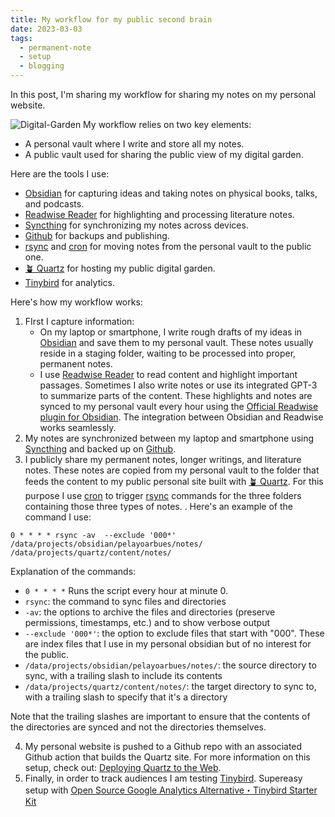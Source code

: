 ```yaml
---
title: My workflow for my public second brain
date: 2023-03-03
tags:
  - permanent-note
  - setup
  - blogging
---
```

In this post, I'm sharing my workflow for sharing my notes on my personal website.

![Digital-Garden](Digital-Garden.png)
My workflow relies on two key elements:
-   A personal vault where I write and store all my notes.
-   A public vault used for sharing the public view of my digital garden.

Here are the tools I use:

-   [Obsidian](https://obsidian.md/) for capturing ideas and taking notes on physical books, talks, and podcasts.
-   [Readwise Reader](https://readwise.io/read) for highlighting and processing literature notes.
-   [Syncthing](https://syncthing.net/) for synchronizing my notes across devices.
-   [Github](https://github.com/) for backups and publishing.
-   [rsync](https://en.wikipedia.org/wiki/Rsync) and [cron](https://en.wikipedia.org/wiki/Cron) for moving notes from the personal vault to the public one.
-   [🪴 Quartz](https://quartz.jzhao.xyz/) for hosting my public digital garden.
-   [Tinybird](https://www.tinybird.co/) for analytics.

Here's how my workflow works:
1. FIrst I capture information: 
	- On my laptop or smartphone, I write rough drafts of my ideas in [Obsidian](https://obsidian.md/) and save them to my personal vault. These notes usually reside in a staging folder, waiting to be processed into proper, permanent notes.
	- I use [Readwise Reader](https://readwise.io/read) to read content and highlight important passages. Sometimes I also write notes or use its integrated GPT-3 to summarize parts of the content. These highlights and notes are synced to my personal vault every hour using the [Official Readwise plugin for Obsidian](https://github.com/readwiseio/obsidian-readwise). The integration between Obsidian and Readwise works seamlessly.
2. My notes are synchronized between my laptop and smartphone using [Syncthing](https://syncthing.net/) and backed up on [Github](https://github.com/).
3. I publicly share my permanent notes, longer writings, and literature notes. These notes are copied from my personal vault to the folder that feeds the content to my public personal site built with [🪴 Quartz](https://quartz.jzhao.xyz/). For this purpose I use [cron](https://en.wikipedia.org/wiki/Cron) to trigger [rsync](https://en.wikipedia.org/wiki/Rsync) commands for the three folders containing those three types of notes. . Here's an example of the command I use:

``` 
0 * * * * rsync -av  --exclude '000*' /data/projects/obsidian/pelayoarbues/notes/ /data/projects/quartz/content/notes/
```

Explanation of the commands:
- `0 * * * *` Runs the script every hour at minute 0.
-   `rsync`: the command to sync files and directories
-   `-av`: the options to archive the files and directories (preserve permissions, timestamps, etc.) and to show verbose output
-   `--exclude '000*'`: the option to exclude files that start with "000". These are index files that I use in my personal obsidian but of no interest for the public.
-   `/data/projects/obsidian/pelayoarbues/notes/`: the source directory to sync, with a trailing slash to include its contents
-   `/data/projects/quartz/content/notes/`: the target directory to sync to, with a trailing slash to specify that it's a directory

Note that the trailing slashes are important to ensure that the contents of the directories are synced and not the directories themselves.

4. My personal website is pushed to a Github repo with an associated Github action that builds the Quartz site. For more information on this setup, check out: [Deploying Quartz to the Web](https://quartz.jzhao.xyz/notes/hosting/).
5. Finally, in order to track audiences I am testing [Tinybird](https://www.tinybird.co/). Supereasy setup with [Open Source Google Analytics Alternative・Tinybird Starter Kit](https://www.tinybird.co/starter-kits/web-analytics)






